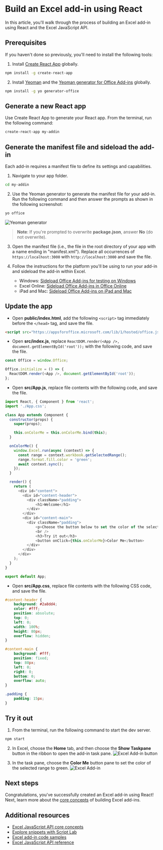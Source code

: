 # Build an Excel add-in using React

In this article, you'll walk through the process of building an Excel add-in using React and the Excel JavaScript API.

## Prerequisites

If you haven't done so previously, you'll need to install the following tools:

1.  Install [Create React App](https://github.com/facebookincubator/create-react-app) globally.
```bash
npm install -g create-react-app
```

2. Install [Yeoman](https://github.com/yeoman/yo) and the [Yeoman generator for Office Add-ins](https://github.com/OfficeDev/generator-office) globally.
```bash
npm install -g yo generator-office
```

## Generate a new React app

Use Create React App to generate your React app. From the terminal, run the following command:

```bash
create-react-app my-addin
```

## Generate the manifest file and sideload the add-in

Each add-in requires a manifest file to define its settings and capabilities.

1. Navigate to your app folder.
```bash
cd my-addin
```

2. Use the Yeoman generator to generate the manifest file for your add-in. Run the following command and then answer the prompts as shown in the following screenshot:
```bash
yo office
```
![Yeoman generator](images/yo-office.png)
>**Note**: If you're prompted to overwrite **package.json**, answer **No** (do not overwrite).

3. Open the manifest file (i.e., the file in the root directory of your app with a name ending in "manifest.xml"). Replace all occurrences of `https://localhost:3000` with `http://localhost:3000` and save the file.

4. Follow the instructions for the platform you'll be using to run your add-in and sideload the add-in within Excel.
    - Windows: [Sideload Office Add-ins for testing on Windows](../testing/create-a-network-shared-folder-catalog-for-task-pane-and-content-add-ins.md)
    - Excel Online: [Sideload Office Add-ins in Office Online](../testing/sideload-office-add-ins-for-testing.md#sideload-an-office-add-in-on-office-online)
    - iPad and Mac: [Sideload Office Add-ins on iPad and Mac](../testing/sideload-an-office-add-in-on-ipad-and-mac.md)

## Update the app

- Open **public/index.html**, add the following `<script>` tag immediately before the `</head>` tag, and save the file.

```html
<script src="https://appsforoffice.microsoft.com/lib/1/hosted/office.js"></script>
```

- Open **src/index.js**, replace `ReactDOM.render(<App />, document.getElementById('root'));` with the following code, and save the file. 

```typescript
const Office = window.Office;

Office.initialize = () => {
  ReactDOM.render(<App />, document.getElementById('root'));
};
```

- Open **src/App.js**, replace file contents with the following code, and save the file. 

```js
import React, { Component } from 'react';
import './App.css';

class App extends Component {
  constructor(props) {
    super(props);

    this.onColorMe = this.onColorMe.bind(this);
  }

  onColorMe() {
    window.Excel.run(async (context) => {
      const range = context.workbook.getSelectedRange();
      range.format.fill.color = 'green';
      await context.sync();
    });
  }

  render() {
    return (
      <div id="content">
        <div id="content-header">
          <div className="padding">
              <h1>Welcome</h1>
          </div>
        </div>
        <div id="content-main">
          <div className="padding">
              <p>Choose the button below to set the color of the selected range to green.</p>
              <br />
              <h3>Try it out</h3>
              <button onClick={this.onColorMe}>Color Me</button>
          </div>
        </div>
      </div>
    );
  }
}

export default App;
```

- Open **src/App.css**, replace file contents with the following CSS code, and save the file. 

```css
#content-header {
    background: #2a8dd4;
    color: #fff;
    position: absolute;
    top: 0;
    left: 0;
    width: 100%;
    height: 80px; 
    overflow: hidden;
}

#content-main {
    background: #fff;
    position: fixed;
    top: 80px;
    left: 0;
    right: 0;
    bottom: 0;
    overflow: auto; 
}

.padding {
    padding: 15px;
}
```

## Try it out

1. From the terminal, run the following command to start the dev server.
```bash
npm start
```

2. In Excel, choose the **Home** tab, and then choose the **Show Taskpane** button in the ribbon to open the add-in task pane.
![Excel Add-in button](images/excel_quickstart_addin_2a.png)

3. In the task pane, choose the **Color Me** button pane to set the color of the selected range to green.
![Excel Add-in](images/excel_quickstart_addin_2b.png)

## Next steps

Congratulations, you've successfully created an Excel add-in using React! Next, learn more about the [core concepts](excel-add-ins-core-concepts.md?product=excel) of building Excel add-ins.

## Additional resources

* [Excel JavaScript API core concepts](excel-add-ins-core-concepts.md?product=excel)
* [Explore snippets with Script Lab](https://store.office.com/en-001/app.aspx?assetid=WA104380862&ui=en-US&rs=en-001&ad=US&appredirect=false)
* [Excel add-in code samples](http://dev.office.com/code-samples#?filters=excel,office%20add-ins)
* [Excel JavaScript API reference](../../reference/excel/excel-add-ins-reference-overview.md?product=excel)
